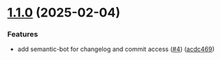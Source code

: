 # [1.1.0](https://github.com/nkpgardose/core-components/compare/v1.0.1...v1.1.0) (2025-02-04)


### Features

* add semantic-bot for changelog and commit access ([#4](https://github.com/nkpgardose/core-components/issues/4)) ([acdc469](https://github.com/nkpgardose/core-components/commit/acdc4694cf7893969cd23a53d483818d333945fe))
